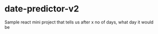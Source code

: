 # date-predictor-v2
Sample react mini project that tells us after x no of days, what day it would be
